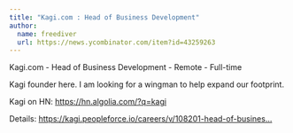 ```yaml
---
title: "Kagi.com : Head of Business Development"
author:
  name: freediver
  url: https://news.ycombinator.com/item?id=43259263
---
```

Kagi.com - Head of Business Development - Remote - Full-time

Kagi founder here. I am looking for a wingman to help expand our footprint.

Kagi on HN: <a href="https:&#x2F;&#x2F;hn.algolia.com&#x2F;?q=kagi" rel="nofollow">https:&#x2F;&#x2F;hn.algolia.com&#x2F;?q=kagi</a>

Details: <a href="https:&#x2F;&#x2F;kagi.peopleforce.io&#x2F;careers&#x2F;v&#x2F;108201-head-of-business-development" rel="nofollow">https:&#x2F;&#x2F;kagi.peopleforce.io&#x2F;careers&#x2F;v&#x2F;108201-head-of-busines...</a>
<JobApplication />
